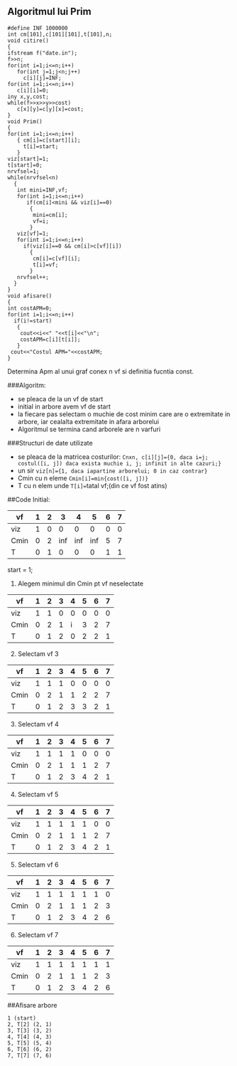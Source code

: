 Algoritmul lui Prim
---------------------

```
#define INF 1000000
int cm[101],c[101][101],t[101],n;
void citire()
{
ifstream f("date.in");
f>>n;
for(int i=1;i<=n;i++)
   for(int j=1;j<n;j++)
     c[i][j]=INF;
for(int i=1;i<=n;i++)
   c[i][i]=0;
iny x,y,cost;
while(f>>x>>y>>cost)
   c[x][y]=c[y][x]=cost;
}
void Prim()
{
for(int i=1;i<=n;i++)
   { cm[i]=c[start][i];
     t[i]=start;
   }
viz[start]=1;
t[start]=0;
nrvfsel=1;
while(nrvfsel<n)
  {
   int mini=INF,vf;
   for(int i=1;i<=n;i++)
      if(cm[i]<mini && viz[i]==0)
       {
        mini=cm[i];
        vf=i;
       }
   viz[vf]=1;
   for(int i=1;i<=n;i++)
     if(viz[i]==0 && cm[i]>c[vf][i])
       {
        cm[i]=c[vf][i];
        t[i]=vf;
       }
   nrvfsel++;
  }
}
void afisare()
{
int costAPM=0;
for(int i=1;i<=n;i++)
  if(i!=start)
   {
    cout<<i<<" "<<t[i]<<"\n";
    costAPM=c[i][t[i]];
   }
 cout<<"Costul APM="<<costAPM;
}
```


Determina Apm al unui graf conex n vf si definitia fucntia const.

###Algoritm:

* se pleaca de la un vf de start
* initial in arbore avem vf de start
* la fiecare pas selectam o muchie de cost minim care are o extremitate in arbore, iar cealalta extremitate in afara arborelui
* Algoritmul se termina cand arborele are n varfuri

###Structuri de date utilizate

* se pleaca de la matricea costurilor: ```Cnxn, c[i][j]={0, daca i=j; costul([i, j]) daca exista muchie i, j; infinit in alte cazuri;} ```
* un sir ```viz[n]={1, daca iapartine arborelui; 0 in caz contrar}```
* Cmin cu n eleme
	```Cmin[i]=min{cost([i, j])}```
* T cu n elem unde
	```T[i]=```tatal vf;(din ce vf fost atins)

##Code
Initial:

| vf   | 1 | 2 | 3   | 4   | 5   | 6 | 7 |
|------|---|---|-----|-----|-----|---|---|
| viz  | 1 | 0 | 0   | 0   | 0   | 0 | 0 |
| Cmin | 0 | 2 | inf | inf | inf | 5 | 7 |
| T    | 0 | 1 | 0   | 0   | 0   | 1 | 1 |

start = 1;

1) Alegem minimul din Cmin pt vf neselectate

|vf  |1|2|3|4|5|6|7|
|----|-|-|-|-|-|-|-|
|viz |1|1|0|0|0|0|0|
|Cmin|0|2|1|i|3|2|7|
|T   |0|1|2|0|2|2|1|

2) Selectam vf 3

|vf  |1|2|3|4|5|6|7|
|----|-|-|-|-|-|-|-|
|viz |1|1|1|0|0|0|0|
|Cmin|0|2|1|1|2|2|7|
|T   |0|1|2|3|3|2|1|

3) Selectam vf 4

|vf  |1|2|3|4|5|6|7|
|----|-|-|-|-|-|-|-|
|viz |1|1|1|1|0|0|0|
|Cmin|0|2|1|1|1|2|7|
|T   |0|1|2|3|4|2|1|

4) Selectam vf 5

|vf  |1|2|3|4|5|6|7|
|----|-|-|-|-|-|-|-|
|viz |1|1|1|1|1|0|0|
|Cmin|0|2|1|1|1|2|7|
|T   |0|1|2|3|4|2|1|

5) Selectam vf 6

|vf  |1|2|3|4|5|6|7|
|----|-|-|-|-|-|-|-|
|viz |1|1|1|1|1|1|0|
|Cmin|0|2|1|1|1|2|3|
|T   |0|1|2|3|4|2|6|

6) Selectam vf 7 

|vf  |1|2|3|4|5|6|7|
|----|-|-|-|-|-|-|-|
|viz |1|1|1|1|1|1|1|
|Cmin|0|2|1|1|1|2|3|
|T   |0|1|2|3|4|2|6|

##Afisare arbore
```
1 (start)
2, T[2] (2, 1)
3, T[3] (3, 2)
4, T[4] (4, 3)
5, T[5] (5, 4)
6, T[6] (6, 2)
7, T[7] (7, 6)
```